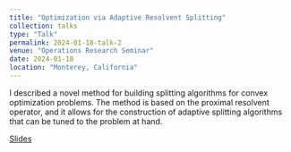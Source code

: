 ```yaml
---
title: "Optimization via Adaptive Resolvent Splitting"
collection: talks
type: "Talk"
permalink: 2024-01-18-talk-2
venue: "Operations Research Seminar"
date: 2024-01-18
location: "Monterey, California"
---
```


I described a novel method for building splitting algorithms for convex optimization problems. The method is based on the proximal resolvent operator, and it allows for the construction of adaptive splitting algorithms that can be tuned to the problem at hand.

[Slides](https://peterbarkley.github.io/files/Optimization_via_Adaptive_Resolvent_Splitting_Barkley.pdf)